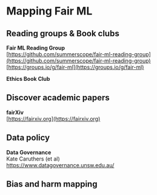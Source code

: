 # Mapping Fair ML 

## Reading groups &amp; Book clubs

**Fair ML Reading Group**  
[https://github.com/summerscope/fair-ml-reading-group](https://github.com/summerscope/fair-ml-reading-group)  
[https://groups.io/g/fair-ml](https://groups.io/g/fair-ml)  

**Ethics Book Club** 


## Discover academic papers  

**fairXiv**  
[https://fairxiv.org](https://fairxiv.org) 


## Data policy

**Data Governance**  
Kate Caruthers (et al)  
https://www.datagovernance.unsw.edu.au/

## Bias and harm mapping 

